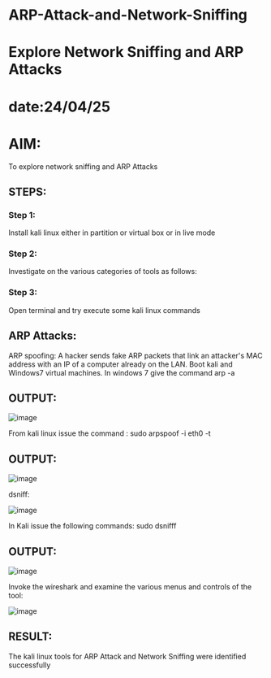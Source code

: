 # ARP-Attack-and-Network-Sniffing
# Explore Network Sniffing and ARP Attacks 
# date:24/04/25

# AIM:

To explore network sniffing and ARP Attacks

## STEPS:

### Step 1:

Install kali linux either in partition or virtual box or in live mode

### Step 2:

Investigate on the various categories of tools as follows:


### Step 3:
Open terminal and try execute some kali linux commands

## ARP Attacks:  
ARP spoofing: A hacker sends fake ARP packets that link an attacker's MAC address with an IP of a computer already on the LAN. 
Boot kali and Windows7 virtual machines.
In windows 7 give the command arp -a
## OUTPUT:
![image](https://github.com/user-attachments/assets/e09dc0c8-3025-4224-a913-7304c7b9a58b)

From kali linux issue the command :
sudo arpspoof -i eth0 -t <target system> <gateway>
## OUTPUT:

![image](https://github.com/user-attachments/assets/91104689-f8a1-47ed-b96b-1e796779629a)


 dsniff:

![image](https://github.com/user-attachments/assets/aa7ddaf9-2559-40dd-92da-d54590ec35b9)


In Kali issue the following commands:
sudo dsnifff
## OUTPUT:

![image](https://github.com/user-attachments/assets/b6690d42-1c93-4c78-9e4f-8d18dc1c6769)


Invoke the wireshark and examine the various menus  and controls of the tool:

![image](https://github.com/user-attachments/assets/52efd57d-dcd9-4bd9-aac0-5c94e36ffb83)


## RESULT:
The kali linux tools for ARP Attack and Network Sniffing were identified successfully
